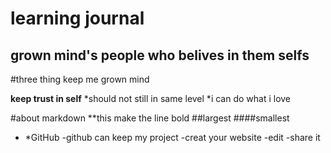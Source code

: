 # learning journal

## grown mind's people who belives in them selfs
#three thing keep me grown mind

**keep trust in self**
*should not still in same level
*i can do what i love

#about markdown
**this make the line bold
##largest
####smallest


* *GitHub
-github can keep my project
-creat your website
-edit 
-share it 



